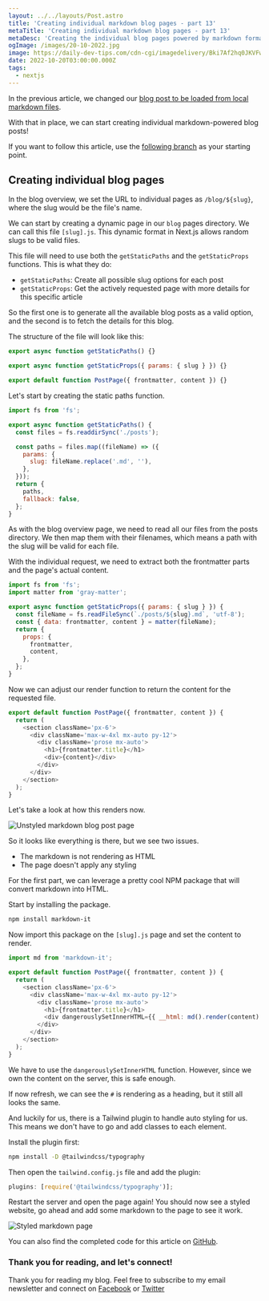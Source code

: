 ```yaml
---
layout: ../../layouts/Post.astro
title: 'Creating individual markdown blog pages - part 13'
metaTitle: 'Creating individual markdown blog pages - part 13'
metaDesc: 'Creating the individual blog pages powered by markdown format'
ogImage: /images/20-10-2022.jpg
image: https://daily-dev-tips.com/cdn-cgi/imagedelivery/Bki7Af2hq0JKVFw1XYYMQg/4131fca0-f7dd-4645-10a8-5c391f4fe400
date: 2022-10-20T03:00:00.000Z
tags:
  - nextjs
---
```


In the previous article, we changed our [blog post to be loaded from local markdown files](https://daily-dev-tips.com/posts/loading-local-markdown-blog-posts-part-12/).

With that in place, we can start creating individual markdown-powered blog posts!

If you want to follow this article, use the [following branch](https://github.com/rebelchris/next-portfolio/tree/part-12) as your starting point.

## Creating individual blog pages

In the blog overview, we set the URL to individual pages as `/blog/${slug}`, where the slug would be the file's name.

We can start by creating a dynamic page in our `blog` pages directory.
We can call this file `[slug].js`. This dynamic format in Next.js allows random slugs to be valid files.

This file will need to use both the `getStaticPaths` and the `getStaticProps` functions. This is what they do:

- `getStaticPaths`: Create all possible slug options for each post
- `getStaticProps`: Get the actively requested page with more details for this specific article

So the first one is to generate all the available blog posts as a valid option, and the second is to fetch the details for this blog.

The structure of the file will look like this:

```js
export async function getStaticPaths() {}

export async function getStaticProps({ params: { slug } }) {}

export default function PostPage({ frontmatter, content }) {}
```

Let's start by creating the static paths function.

```js
import fs from 'fs';

export async function getStaticPaths() {
  const files = fs.readdirSync('./posts');

  const paths = files.map((fileName) => ({
    params: {
      slug: fileName.replace('.md', ''),
    },
  }));
  return {
    paths,
    fallback: false,
  };
}
```

As with the blog overview page, we need to read all our files from the posts directory.
We then map them with their filenames, which means a path with the slug will be valid for each file.

With the individual request, we need to extract both the frontmatter parts and the page's actual content.

```js
import fs from 'fs';
import matter from 'gray-matter';

export async function getStaticProps({ params: { slug } }) {
  const fileName = fs.readFileSync(`./posts/${slug}.md`, 'utf-8');
  const { data: frontmatter, content } = matter(fileName);
  return {
    props: {
      frontmatter,
      content,
    },
  };
}
```

Now we can adjust our render function to return the content for the requested file.

```js
export default function PostPage({ frontmatter, content }) {
  return (
    <section className='px-6'>
      <div className='max-w-4xl mx-auto py-12'>
        <div className='prose mx-auto'>
          <h1>{frontmatter.title}</h1>
          <div>{content}</div>
        </div>
      </div>
    </section>
  );
}
```

Let's take a look at how this renders now.

![Unstyled markdown blog post page](https://cdn.hashnode.com/res/hashnode/image/upload/v1665380710636/lixIP4AiV.png)

So it looks like everything is there, but we see two issues.

- The markdown is not rendering as HTML
- The page doesn't apply any styling

For the first part, we can leverage a pretty cool NPM package that will convert markdown into HTML.

Start by installing the package.

```bash
npm install markdown-it
```

Now import this package on the `[slug].js` page and set the content to render.

```js
import md from 'markdown-it';

export default function PostPage({ frontmatter, content }) {
  return (
    <section className='px-6'>
      <div className='max-w-4xl mx-auto py-12'>
        <div className='prose mx-auto'>
          <h1>{frontmatter.title}</h1>
          <div dangerouslySetInnerHTML={{ __html: md().render(content) }} />
        </div>
      </div>
    </section>
  );
}
```

We have to use the `dangerouslySetInnerHTML` function. However, since we own the content on the server, this is safe enough.

If now refresh, we can see the `#` is rendering as a heading, but it still all looks the same.

And luckily for us, there is a Tailwind plugin to handle auto styling for us. This means we don't have to go and add classes to each element.

Install the plugin first:

```bash
npm install -D @tailwindcss/typography
```

Then open the `tailwind.config.js` file and add the plugin:

```js
plugins: [require('@tailwindcss/typography')];
```

Restart the server and open the page again!
You should now see a styled website, go ahead and add some markdown to the page to see it work.

![Styled markdown page](https://cdn.hashnode.com/res/hashnode/image/upload/v1665381120717/4xYDUcr3y.png)

You can also find the completed code for this article on [GitHub](https://github.com/rebelchris/next-portfolio/tree/part-13).

### Thank you for reading, and let's connect!

Thank you for reading my blog. Feel free to subscribe to my email newsletter and connect on [Facebook](https://www.facebook.com/DailyDevTipsBlog) or [Twitter](https://twitter.com/DailyDevTips1)
